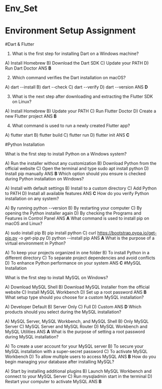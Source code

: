 # Env_Set

# Environment Setup Assignment

#Dart & Flutter

1. What is the first step for installing Dart on a Windows machine?

A) Install Homebrew
B) Download the Dart SDK
C) Update your PATH
D) Run Dart Doctor
ANS **B**

2. Which command verifies the Dart installation on macOS?

A) dart --install
B) dart --check
C) dart --verify
D) dart --version
ANS **D**

3. What is the next step after downloading and extracting the Flutter SDK on Linux?

A) Install Homebrew
B) Update your PATH
C) Run Flutter Doctor
D) Create a new Flutter project
ANS **B**

4. What command is used to run a newly created Flutter app?

A) flutter start
B) flutter build
C) flutter run
D) flutter init
ANS **C**

#Python Installation

What is the first step to install Python on a Windows system?

A) Run the installer without any customization
B) Download Python from the official website
C) Open the terminal and type sudo apt install python
D) Install pip manually
ANS **B**
Which option should you ensure is checked during Python installation on Windows?

A) Install with default settings
B) Install to a custom directory
C) Add Python to PATH
D) Install all available features
ANS **C**
How do you verify Python installation on any system?

A) By running python --version
B) By restarting your computer
C) By opening the Python installer again
D) By checking the Programs and Features in Control Panel
ANS **A**
What command is used to install pip on macOS and Linux?

A) sudo install pip
B) pip install python
C) curl https://bootstrap.pypa.io/get-pip.py -o get-pip.py
D) python --install pip
ANS **A**
What is the purpose of a virtual environment in Python?

A) To keep your projects organized in one folder
B) To install Python in a different directory
C) To separate project dependencies and avoid conflicts
D) To enhance Python performance on your system
ANS **C**
#MySQL Installation

What is the first step to install MySQL on Windows?

A) Download MySQL Shell
B) Download MySQL Installer from the official website
C) Install MySQL Workbench
D) Set up a root password
ANS **B**
What setup type should you choose for a custom MySQL installation?

A) Developer Default
B) Server Only
C) Full
D) Custom
ANS **D**
Which products should you select during the MySQL installation?

A) MySQL Server, MySQL Workbench, and MySQL Shell
B) Only MySQL Server
C) MySQL Server and MySQL Router
D) MySQL Workbench and MySQL Utilities
ANS **A**
What is the purpose of setting a root password during MySQL installation?

A) To create a user account for your MySQL server
B) To secure your MySQL installation with a super-secret password
C) To activate MySQL Workbench
D) To allow multiple users to access MySQL
ANS **B**
How do you begin managing your database after installing MySQL?

A) Start by installing additional plugins
B) Launch MySQL Workbench and connect to your MySQL Server
C) Run mysqladmin start in the terminal
D) Restart your computer to activate MySQL
ANS **B** 
